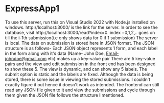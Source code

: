 # ExpressApp1
To use this server, run this on Visual Studio 2022 with Node.js installed on windows. 
http://localhost:3000/ is the link for the server.
In order to see the database, visit http://localhost:3000/read?index=0. index =0,1,2,.. goes on till the i-1th submission(i.e only shows data for 0 if 1 submission)
The server is local. The data on submission is stored here in JSON format.
The JSON structure is as follows-
Each JSON object represents 1 form, and each label in the form along with it's data (Name- John Doe, Email-johndoe@gmail.com etc) makes up a key-value pair
There are 5 key-value pairs and the view and edit submission in the front end has been designed to show these 5. The view is dynamic, and can show any 5 labels.
The submit option is static and the labels are fixed.
Although the data is being stored, there is some issue in viewing the stored submissions. I couldn't exactly figure it out hence it doesn't work as intended.
The frontend can still read any JSON file given to it and view the submissions and cycle through them given the JSON file follows the structure I mentioned.
